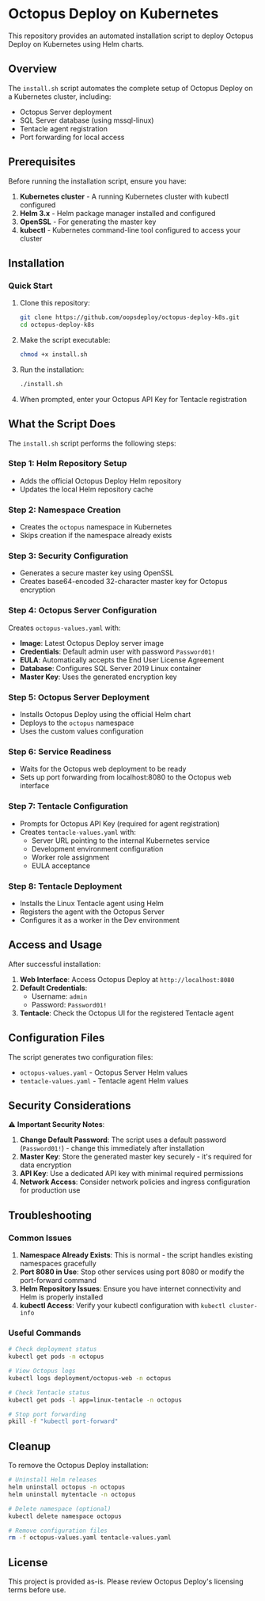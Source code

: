 # Octopus Deploy on Kubernetes

This repository provides an automated installation script to deploy Octopus Deploy on Kubernetes using Helm charts.

## Overview

The `install.sh` script automates the complete setup of Octopus Deploy on a Kubernetes cluster, including:
- Octopus Server deployment
- SQL Server database (using mssql-linux)
- Tentacle agent registration
- Port forwarding for local access

## Prerequisites

Before running the installation script, ensure you have:

1. **Kubernetes cluster** - A running Kubernetes cluster with kubectl configured
2. **Helm 3.x** - Helm package manager installed and configured
3. **OpenSSL** - For generating the master key
4. **kubectl** - Kubernetes command-line tool configured to access your cluster

## Installation

### Quick Start

1. Clone this repository:
   ```bash
   git clone https://github.com/oopsdeploy/octopus-deploy-k8s.git
   cd octopus-deploy-k8s
   ```

2. Make the script executable:
   ```bash
   chmod +x install.sh
   ```

3. Run the installation:
   ```bash
   ./install.sh
   ```

4. When prompted, enter your Octopus API Key for Tentacle registration

## What the Script Does

The `install.sh` script performs the following steps:

### Step 1: Helm Repository Setup
- Adds the official Octopus Deploy Helm repository
- Updates the local Helm repository cache

### Step 2: Namespace Creation
- Creates the `octopus` namespace in Kubernetes
- Skips creation if the namespace already exists

### Step 3: Security Configuration
- Generates a secure master key using OpenSSL
- Creates base64-encoded 32-character master key for Octopus encryption

### Step 4: Octopus Server Configuration
Creates `octopus-values.yaml` with:
- **Image**: Latest Octopus Deploy server image
- **Credentials**: Default admin user with password `Password01!`
- **EULA**: Automatically accepts the End User License Agreement
- **Database**: Configures SQL Server 2019 Linux container
- **Master Key**: Uses the generated encryption key

### Step 5: Octopus Server Deployment
- Installs Octopus Deploy using the official Helm chart
- Deploys to the `octopus` namespace
- Uses the custom values configuration

### Step 6: Service Readiness
- Waits for the Octopus web deployment to be ready
- Sets up port forwarding from localhost:8080 to the Octopus web interface

### Step 7: Tentacle Configuration
- Prompts for Octopus API Key (required for agent registration)
- Creates `tentacle-values.yaml` with:
  - Server URL pointing to the internal Kubernetes service
  - Development environment configuration
  - Worker role assignment
  - EULA acceptance

### Step 8: Tentacle Deployment
- Installs the Linux Tentacle agent using Helm
- Registers the agent with the Octopus Server
- Configures it as a worker in the Dev environment

## Access and Usage

After successful installation:

1. **Web Interface**: Access Octopus Deploy at `http://localhost:8080`
2. **Default Credentials**: 
   - Username: `admin`
   - Password: `Password01!`
3. **Tentacle**: Check the Octopus UI for the registered Tentacle agent

## Configuration Files

The script generates two configuration files:

- `octopus-values.yaml` - Octopus Server Helm values
- `tentacle-values.yaml` - Tentacle agent Helm values

## Security Considerations

⚠️ **Important Security Notes**:

1. **Change Default Password**: The script uses a default password (`Password01!`) - change this immediately after installation
2. **Master Key**: Store the generated master key securely - it's required for data encryption
3. **API Key**: Use a dedicated API key with minimal required permissions
4. **Network Access**: Consider network policies and ingress configuration for production use

## Troubleshooting

### Common Issues

1. **Namespace Already Exists**: This is normal - the script handles existing namespaces gracefully
2. **Port 8080 in Use**: Stop other services using port 8080 or modify the port-forward command
3. **Helm Repository Issues**: Ensure you have internet connectivity and Helm is properly installed
4. **kubectl Access**: Verify your kubectl configuration with `kubectl cluster-info`

### Useful Commands

```bash
# Check deployment status
kubectl get pods -n octopus

# View Octopus logs
kubectl logs deployment/octopus-web -n octopus

# Check Tentacle status
kubectl get pods -l app=linux-tentacle -n octopus

# Stop port forwarding
pkill -f "kubectl port-forward"
```

## Cleanup

To remove the Octopus Deploy installation:

```bash
# Uninstall Helm releases
helm uninstall octopus -n octopus
helm uninstall mytentacle -n octopus

# Delete namespace (optional)
kubectl delete namespace octopus

# Remove configuration files
rm -f octopus-values.yaml tentacle-values.yaml
```

## License

This project is provided as-is. Please review Octopus Deploy's licensing terms before use.